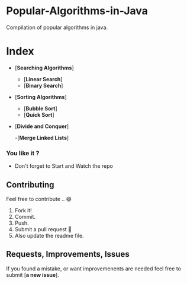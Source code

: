 # Popular-Algorithms-in-Java
Compilation of popular algorithms in java.

# Index
  - [**Searching Algorithms**]
    - [**Linear Search**]
    - [**Binary Search**]
    
  - [**Sorting Algorithms**]
    - [**Bubble Sort**]
    - [**Quick Sort**]
    
  - [**Divide and Conquer**]
  
    -[**Merge Linked Lists**]
### You like it ?
- Don't forget to Start and Watch the repo 

## Contributing
Feel free to contribute .. :smile:

1. Fork it!
2. Commit.
3. Push.
4. Submit a pull request :slightly_smiling_face:
5. Also update the readme file.

## Requests, Improvements, Issues

If you found a mistake, or want improvemenents are needed feel free to submit [**a new issue**].


